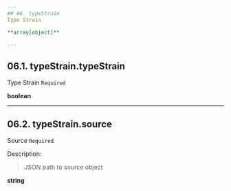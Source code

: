 ```yaml
---
## 06. typeStrain
Type Strain  

**array[object]**

---
```

## 06.1. typeStrain.typeStrain
Type Strain  `Required`

**boolean**

---
## 06.2. typeStrain.source
Source  `Required`

Description:
> JSON path to source object  

**string**
